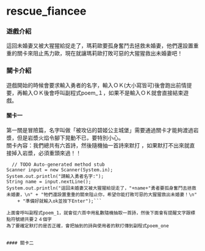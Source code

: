 # rescue_fiancee
### 遊戲介紹
這回未婚妻又被大猩猩給捉走了，瑪莉歐要孤身奮鬥去拯救未婚妻，他們還設置重重的關卡來阻止馬力歐，現在就讓瑪莉歐打敗可惡的大猩猩救出未婚妻吧！  
### 關卡介紹
遊戲開始的時候會要求輸入勇者的名字，輸入ＯＫ(大小寫皆可)後會跑出前情提要，再輸入ＯＫ後會呼叫副程式poem_１，如果不是輸入ＯＫ就會直接結束遊戲。
#### 關卡一
第一關是冒險篇，名字叫做「被攻佔的碧姬公主城堡」需要通過關卡才能夠渡過岩漿，但是岩漿火焰令腳下晃動不已，要特別小心。  
關卡內容：我們總共有六首詩，然後隨機抽一首詩來默打 ，如果默打不出來就直接掉入岩漿，必須重頭來過！！

```public static void main(String[] args) {
  // TODO Auto-generated method stub
Scanner input = new Scanner(System.in);
System.out.println("請輸入勇者名字:");
String name = input.nextLine();
System.out.println("這回未婚妻又被大猩猩給捉走了，"+name+"勇者要孤身奮鬥去拯救未婚妻，\n" + "牠們還設置重重的關來阻止你，希望你能打敗可惡的大猩猩救出未婚妻！\n"
    + "準備好就輸入ok並按下Enter");```

上面會呼叫副程式poem_1，就會從六首中用亂數隨機抽取一首詩，然後下面會有提醒文字跟標點符號總共要２４個字
為了要確定默打的是否正確，會把抽到的詩與使用者的默打傳到副程式poem_one


#### 關卡二

